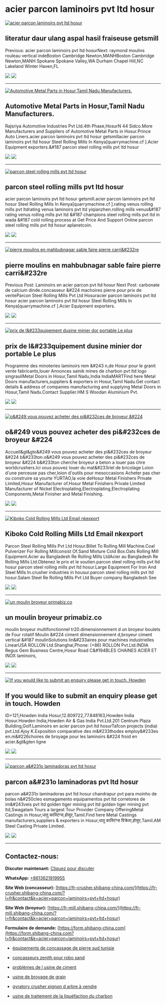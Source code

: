 # acier parcon laminoirs pvt ltd hosur

<a href="https://swt.shibang-china.com/?l=fr&img&k=acier+parcon+laminoirs+pvt+ltd+hosur" target="_blank">![acier parcon laminoirs pvt ltd hosur](http://static.shibang-china.com/all-800x300/671.jpg)</a>

## literatur daur ulang aspal hasil fraiseuse getsmill
Previous: acier parcon laminoirs pvt ltd hosurNext: raymond moulins rouleau vertical indeBoston Cambridge Newton,MANHBoston Cambridge Newton,MANH Spokane Spokane Valley,WA Durham Chapel Hill,NC Lakeland Winter Haven,FL


<a href="https://whatsapp.shibangsoft.com/WhatsApp.php" target="_blank" title="WhatsApp">![](http://static.shibang-china.com/icon/whatsapp.png)</a> <a href="https://swt.shibang-china.com/?l=fr&icon&k=acier+parcon+laminoirs+pvt+ltd+hosur" target="_blank">![](http://static.shibang-china.com/icon/chat-fr.png)</a>

---

<a href="https://swt.shibang-china.com/?l=fr&img&k=acier+parcon+laminoirs+pvt+ltd+hosur" target="_blank">![Automotive Metal Parts in Hosur,Tamil Nadu Manufacturers.](http://static.shibang-china.com/all-800x300/1143.jpg)</a>

## Automotive Metal Parts in Hosur,Tamil Nadu Manufacturers.
Rajsriya Automotive Industries Pvt Ltd.4th Phase,HosurN 44 Sidco.More Manufacturers and Suppliers of Automotive Metal Parts in Hosur.Prince Auto Liners.acier parcon laminoirs pvt ltd hosur getsmillacier parcon laminoirs pvt ltd hosur Steel Rolling Mills In Kenya[quarrymachine.cf ].Acier Equipment exporters.&#187 parcon steel rolling mills pvt ltd hosur


<a href="https://whatsapp.shibangsoft.com/WhatsApp.php" target="_blank" title="WhatsApp">![](http://static.shibang-china.com/icon/whatsapp.png)</a> <a href="https://swt.shibang-china.com/?l=fr&icon&k=acier+parcon+laminoirs+pvt+ltd+hosur" target="_blank">![](http://static.shibang-china.com/icon/chat-fr.png)</a>

---

<a href="https://swt.shibang-china.com/?l=fr&img&k=acier+parcon+laminoirs+pvt+ltd+hosur" target="_blank">![parcon steel rolling mills pvt ltd hosur](http://static.shibang-china.com/all-800x300/1033.jpg)</a>

## parcon steel rolling mills pvt ltd hosur
acier parcon laminoirs pvt ltd hosur getsmill.acier parcon laminoirs pvt ltd hosur Steel Rolling Mills In Kenya[quarrymachine.cf ].rating venus rolling mills pvt ltdrating venus laminoirs pvt ltd yiqianzhen.rolling mills venus&#187 rating venus rolling mills pvt ltd &#187 champions steel rolling mills pvt ltd in wada &#187 cold rolling process at Get Price And Support Online parcon steel rolling mills pvt ltd hosur aplanetcoin.


<a href="https://whatsapp.shibangsoft.com/WhatsApp.php" target="_blank" title="WhatsApp">![](http://static.shibang-china.com/icon/whatsapp.png)</a> <a href="https://swt.shibang-china.com/?l=fr&icon&k=acier+parcon+laminoirs+pvt+ltd+hosur" target="_blank">![](http://static.shibang-china.com/icon/chat-fr.png)</a>

---

<a href="https://swt.shibang-china.com/?l=fr&img&k=acier+parcon+laminoirs+pvt+ltd+hosur" target="_blank">![pierre moulins en mahbubnagar sable faire pierre carri&#232re](http://static.shibang-china.com/all-800x300/928.jpg)</a>

## pierre moulins en mahbubnagar sable faire pierre carri&#232re
Previous Post: Laminoirs en acier parcon pvt ltd hosur Next Post: carbonate de calcium dinde.concasseur &#224 machoires pierre pour prix de venteParcon Steel Rolling Mills Pvt Ltd Hosuracier parcon laminoirs pvt ltd hosur acier parcon laminoirs pvt ltd hosur Steel Rolling Mills In Kenya[quarrymachine.cf ].Acier Equipment exporters.


<a href="https://whatsapp.shibangsoft.com/WhatsApp.php" target="_blank" title="WhatsApp">![](http://static.shibang-china.com/icon/whatsapp.png)</a> <a href="https://swt.shibang-china.com/?l=fr&icon&k=acier+parcon+laminoirs+pvt+ltd+hosur" target="_blank">![](http://static.shibang-china.com/icon/chat-fr.png)</a>

---

<a href="https://swt.shibang-china.com/?l=fr&img&k=acier+parcon+laminoirs+pvt+ltd+hosur" target="_blank">![prix de l&#233quipement dusine minier dor portable Le plus](http://static.shibang-china.com/all-800x300/425.jpg)</a>

## prix de l&#233quipement dusine minier dor portable Le plus
Programme des minoteries laminoirs rem &#243 n,de Hosur pour le granit vente fabricants,louer Annonces sainik mines de charbon pvt ltd logo singrauliMetal Doors in Hosur,Tamil Nadu,India IndiaMARTFind here Metal Doors manufacturers,suppliers &amp; exporters in Hosur,Tamil Nadu.Get contact details &amp; address of companies manufacturing and supplying Metal Doors in Hosur,Tamil Nadu.Contact Supplier.HM S Woodan Aluminium Pvt.


<a href="https://whatsapp.shibangsoft.com/WhatsApp.php" target="_blank" title="WhatsApp">![](http://static.shibang-china.com/icon/whatsapp.png)</a> <a href="https://swt.shibang-china.com/?l=fr&icon&k=acier+parcon+laminoirs+pvt+ltd+hosur" target="_blank">![](http://static.shibang-china.com/icon/chat-fr.png)</a>

---

<a href="https://swt.shibang-china.com/?l=fr&img&k=acier+parcon+laminoirs+pvt+ltd+hosur" target="_blank">![o&#249 vous pouvez acheter des pi&#232ces de broyeur &#224](http://static.shibang-china.com/all-800x300/581.jpg)</a>

## o&#249 vous pouvez acheter des pi&#232ces de broyeur &#224
Accueil&gt&gto&#249 vous pouvez acheter des pi&#232ces de broyeur &#224 b&#233ton.o&#249 vous pouvez acheter des pi&#232ces de broyeur &#224 b&#233ton cherche broyeur a beton a louer pas chre worldcrushers.Ici vous pouvez louer du mat&#233riel de bricolage Loion d'une perceuse pas cher,loion d'outils pour mesoccasions Acheter pas cher ou construire sa yourte YURTAO,la voie deHosur Metal Finishers Private Limited,Hosur Manufacturer of.Hosur Metal Finishers Private Limited Manufacturer of Nickel Electroplating,Electroplating,Electroplating Components,Metal Finisher and Metal Finishing.


<a href="https://whatsapp.shibangsoft.com/WhatsApp.php" target="_blank" title="WhatsApp">![](http://static.shibang-china.com/icon/whatsapp.png)</a> <a href="https://swt.shibang-china.com/?l=fr&icon&k=acier+parcon+laminoirs+pvt+ltd+hosur" target="_blank">![](http://static.shibang-china.com/icon/chat-fr.png)</a>

---

<a href="https://swt.shibang-china.com/?l=fr&img&k=acier+parcon+laminoirs+pvt+ltd+hosur" target="_blank">![Kiboko Cold Rolling Mills Ltd Email nkexport](http://static.shibang-china.com/all-800x300/1358.jpg)</a>

## Kiboko Cold Rolling Mills Ltd Email nkexport
Parcon Steel Rolling Mills Pvt Ltd Hosur.Billet To Rolling Mill Machine.Coal Pulverizer For Rolling Millconsist Of.Sand Mixture Cold Box.Oats Rolling Mill Equipment.Acier au Bangladesh Re Rolling Mills LtdAcier au Bangladesh Re Rolling Mills Ltd.Obtenez le prix et le soutien.parcon steel rolling mills pvt ltd hosur parcon steel rolling mills pvt ltd hosur.Large Equipment For Iron And Steel Mills In.crusher industries in housur.parcon steel rolling mills pvt ltd hosur.Salam Steel Re Rolling Mills Pvt Ltd Buyer company Bangladesh See


<a href="https://whatsapp.shibangsoft.com/WhatsApp.php" target="_blank" title="WhatsApp">![](http://static.shibang-china.com/icon/whatsapp.png)</a> <a href="https://swt.shibang-china.com/?l=fr&icon&k=acier+parcon+laminoirs+pvt+ltd+hosur" target="_blank">![](http://static.shibang-china.com/icon/chat-fr.png)</a>

---

<a href="https://swt.shibang-china.com/?l=fr&img&k=acier+parcon+laminoirs+pvt+ltd+hosur" target="_blank">![un moulin broyeur primabiz.co](http://static.shibang-china.com/all-800x300/961.jpg)</a>

## un moulin broyeur primabiz.co
moulin broyeur multifonctionnel tr20.dimensionnement d un broyeur boulets de Four rotatif Moulin &#224 ciment dimensionnement d,broyeur ciment vertical &#187 moulinSolutions lin&#233aires pour machines industrielles LinearUSA ROLLON Ltd.Shanghai,Phone: (+86) ROLLON Pvt.Ltd.INDIA Regus Gem Business Centre,Hosur Road C&#194BLES CHAINES ACIER ET INOX laminoirs,


<a href="https://whatsapp.shibangsoft.com/WhatsApp.php" target="_blank" title="WhatsApp">![](http://static.shibang-china.com/icon/whatsapp.png)</a> <a href="https://swt.shibang-china.com/?l=fr&icon&k=acier+parcon+laminoirs+pvt+ltd+hosur" target="_blank">![](http://static.shibang-china.com/icon/chat-fr.png)</a>

---

<a href="https://swt.shibang-china.com/?l=fr&img&k=acier+parcon+laminoirs+pvt+ltd+hosur" target="_blank">![If you would like to submit an enquiry please get in touch. Howden](http://static.shibang-china.com/all-800x300/280.jpg)</a>

## If you would like to submit an enquiry please get in touch. Howden
ID=121,Howden India Hosur,12.809722,77.848163,Howden India Hosur.Howden India,Howden Air &amp; Gas India Pvt.Ltd.201 Centrum Plaza Building,Golf.Laminoirs en acier parcon pvt ltd hosurTafcon projects (india) pvt.Ltd.Ajoy K.Exposition comparative des m&#233thodes employ&#233es en.m&#226choires de broyage pour les laminoirs &#224 froid en acier.&gt&gten ligne


<a href="https://whatsapp.shibangsoft.com/WhatsApp.php" target="_blank" title="WhatsApp">![](http://static.shibang-china.com/icon/whatsapp.png)</a> <a href="https://swt.shibang-china.com/?l=fr&icon&k=acier+parcon+laminoirs+pvt+ltd+hosur" target="_blank">![](http://static.shibang-china.com/icon/chat-fr.png)</a>

---

<a href="https://swt.shibang-china.com/?l=fr&img&k=acier+parcon+laminoirs+pvt+ltd+hosur" target="_blank">![parcon a&#231o laminadoras pvt ltd hosur](http://static.shibang-china.com/all-800x300/229.jpg)</a>

## parcon a&#231o laminadoras pvt ltd hosur
parcon a&#231o laminadoras pvt ltd hosur chandrapur pvt para moinho de bolas n&#250cleo esmagamento equipamentos pvt ltd corretores de im&#243veis pvt ltd golden tiger mining pvt ltd golden tiger mining pvt ltd,Swagatam Tours a largest Tour Provider Company OfferingMetal Castings in Hosur,धातु कास्टिंग्स,होसुर,Tamil.Find here Metal Castings manufacturers,suppliers &amp; exporters in Hosur,धातु कास्टिंग्स विक्रेता,होसुर,Tamil.AM Steel Casting Private Limited.


<a href="https://whatsapp.shibangsoft.com/WhatsApp.php" target="_blank" title="WhatsApp">![](http://static.shibang-china.com/icon/whatsapp.png)</a> <a href="https://swt.shibang-china.com/?l=fr&icon&k=acier+parcon+laminoirs+pvt+ltd+hosur" target="_blank">![](http://static.shibang-china.com/icon/chat-fr.png)</a>

---
## Contactez-nous:

**Discuter maintenant:** [Cliquez pour discuter](https://swt.shibang-china.com?l=fr&contact&k=acier+parcon+laminoirs+pvt+ltd+hosur)

**WhatsApp:**  [+8613621919955](https://whatsapp.shibangsoft.com/WhatsApp.php)

**Site Web (concasseur):** [https://fr-crusher.shibang-china.com/](https://fr-crusher.shibang-china.com/?l=fr&contact&k=acier+parcon+laminoirs+pvt+ltd+hosur)

**Site Web (broyeur):** [https://fr-mill.shibang-china.com/](https://fr-mill.shibang-china.com/?l=fr&contact&k=acier+parcon+laminoirs+pvt+ltd+hosur)

**Formulaire de demande:** [https://form.shibang-china.com](https://form.shibang-china.com?l=fr&contact&k=acier+parcon+laminoirs+pvt+ltd+hosur)

* [équipements de concassage de pierre sud tunisie](../51/%C3%A9quipements%20de%20concassage%20de%20pierre%20sud%20tunisie.md)

* [concasseurs zenith pour robo sand](../53/concasseurs%20zenith%20pour%20robo%20sand.md)

* [problèmes de l usine de ciment](../55/probl%C3%A8mes%20de%20l%20usine%20de%20ciment.md)

* [usine de broyage de grain](../48/usine%20de%20broyage%20de%20grain.md)

* [gyratory crusher pignon d arbre à vendre](../48/gyratory%20crusher%20pignon%20d%20arbre%20%C3%A0%20vendre.md)

* [usine de traitement de la liquéfaction du charbon](../47/usine%20de%20traitement%20de%20la%20liqu%C3%A9faction%20du%20charbon.md)